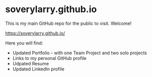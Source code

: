 # soverylarry.github.io
This is my main GitHub repo for the public to visit. Welcome!

https://soverylarry.github.io/

Here you will find:

- Updated Portfolio - with one Team Project and two solo projects
- Links to my personal GitHub profile
- Udpated Resume
- Updated LinkedIn profile





